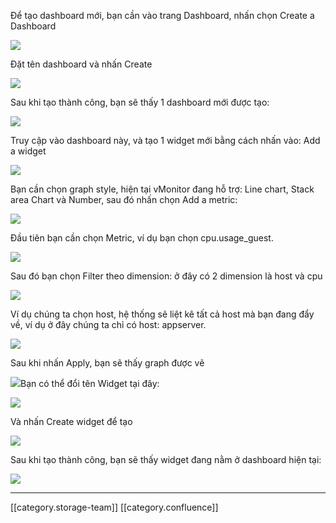 Để tạo dashboard mới, bạn cần vào trang Dashboard, nhấn chọn Create a Dashboard

![](images/storage/image2021-5-17_17-19-34.png)

Đặt tên dashboard và nhấn Create

![](images/storage/image2021-5-17_17-21-38.png)

Sau khi tạo thành công, bạn sẽ thấy 1 dashboard mới được tạo:

![](images/storage/image2021-5-17_17-22-44.png)

Truy cập vào dashboard này, và tạo 1 widget mới bằng cách nhấn vào: Add a widget

![](images/storage/image2021-5-17_17-22-16.png)

Bạn cần chọn graph style, hiện tại vMonitor đang hỗ trợ: Line chart, Stack area Chart và Number, sau đó nhấn chọn Add a metric:

![](images/storage/image2021-5-17_17-24-44.png)

Đầu tiên bạn cần chọn Metric, ví dụ bạn chọn cpu.usage_guest.

![](images/storage/image2021-5-17_17-26-19.png)

Sau đó bạn chọn Filter theo dimension: ở đây có 2 dimension là host và cpu

![](images/storage/image2021-5-17_17-27-40.png)

Ví dụ chúng ta chọn host, hệ thống sẽ liệt kê tất cả host mà bạn đang đẩy về, ví dụ ở đây chúng ta chỉ có host: appserver.

![](images/storage/image2021-5-17_17-28-20.png)

Sau khi nhấn Apply, bạn sẽ thấy graph được vẽ

![](images/storage/image2021-5-17_17-29-50.png)Bạn có thể đổi tên Widget tại đây:

![](images/storage/image2021-5-17_17-30-37.png)

Và nhấn Create widget để tạo

![](images/storage/image2021-5-17_17-31-13.png)

Sau khi tạo thành công, bạn sẽ thấy widget đang nằm ở dashboard hiện tại:

![](images/storage/image2021-5-17_17-31-45.png)





*****

[[category.storage-team]] 
[[category.confluence]] 

